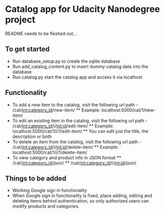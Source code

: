 # Catalog app for Udacity Nanodegree project

README needs to be fleshed out...

## To get started
* Run database_setup.py to create the sqlite database
* Run add_catalog_content.py to insert dummy catalog data into the database
* Run catalog.py start the catalog app and access it via localhost

## Functionality
* To add a new item to the catalog, visit the following url path - /cat/<int:category_id>/new-item/
** Example: localhost:5000/cat/1/new-item/
* To edit an existing item in the catalog, visit the following url path - /cat/<int:category_id>/i/<int:id>/edit-item/
** Example: localhost:5000/cat/1/i/1/edit-item/
** You can edit just the title, the description or both
* To delete an item from the catalog, visit the following url path - /cat/<int:category_id>/i/<int:id>/delete-item/
** Example: localhost:5000/cat/1/i/1/delete-item/
* To view category and product info in JSON format
** /cat/<int:category_id>/json/
** /cat/<int:category_id>/i/<int:id>/json/

## Things to be added
* Working Google sign in functionality
* When Google sign in functionality is fixed, place adding, editing and deleting items behind authentication, so only authorized users can modify products and categories.
